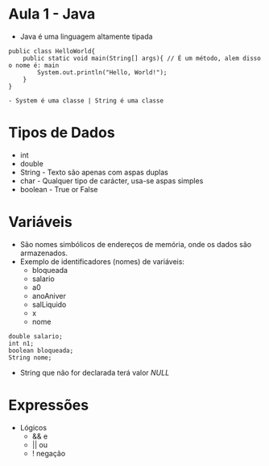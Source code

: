 # Aula 1 - Java

- Java é uma linguagem altamente tipada

```
public class HelloWorld{
    public static void main(String[] args){ // É um método, alem disso o nome é: main
        System.out.println("Hello, World!");
    }
}
```
    - System é uma classe | String é uma classe

# Tipos de Dados

* int
* double
* String    - Texto são apenas com aspas duplas
* char      - Qualquer tipo de carácter, usa-se aspas simples 
* boolean   - True or False

# Variáveis

- São nomes simbólicos de endereços de memória, onde os dados são armazenados.
- Exemplo de identificadores (nomes) de variáveis:
    * bloqueada
    * salario
    * a0 
    * anoAniver
    * salLiquido
    * x
    * nome

```
double salario;
int n1;
boolean bloqueada;
String nome;
```
- String que não for declarada terá valor *NULL*

# Expressões

- Lógicos
    * && e
    * || ou 
    * ! negação 

